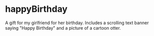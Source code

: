 # happyBirthday

A gift for my girlfriend for her birthday. Includes a scrolling text banner saying "Happy Birthday" and a picture of a cartoon otter.
